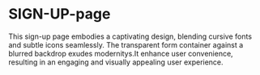 # SIGN-UP-page
This sign-up page embodies a captivating design, blending cursive fonts and subtle icons seamlessly. The transparent form container against a blurred backdrop exudes modernitys.It enhance user convenience, resulting in an engaging and visually appealing user experience.

